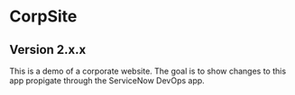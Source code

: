 # CorpSite

## Version 2.x.x

This is a demo of a corporate website.  The goal is to show changes to this app propigate through the ServiceNow DevOps app.
